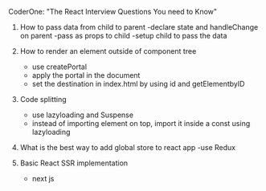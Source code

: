 CoderOne: "The React Interview Questions You need to Know"

1. How to pass data from child to parent
    -declare state and handleChange on parent
    -pass as props to child
    -setup child to pass the data

2. How to render an element outside of component tree
    - use createPortal
    - apply the portal in the document
    - set the destination in index.html by using id and getElementbyID

3. Code splitting
    - use lazyloading and Suspense
    - instead of importing element on top, import it inside a const using lazyloading

4. What is the best way to add global store to react app
    -use Redux

5. Basic React SSR implementation
    - next js